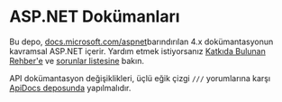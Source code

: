 # <a name="aspnet-docs"></a>ASP.NET Dokümanları

Bu depo, [docs.microsoft.com/aspnet](https://docs.microsoft.com/aspnet)barındırılan 4.x dokümantasyonun kavramsal ASP.NET içerir. Yardım etmek istiyorsanız [Katkıda Bulunan Rehber'e](CONTRIBUTING.md) ve [sorunlar listesine](https://github.com/dotnet/AspNetDocs/issues) bakın.

API dokümantasyon değişiklikleri, üçlü eğik çizgi `///` yorumlarına karşı [ApiDocs deposunda](https://github.com/aspnet/ApiDocs) yapılmalıdır.
